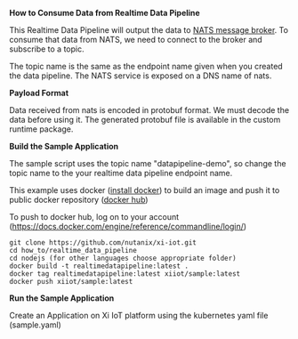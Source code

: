 
**How to Consume Data from Realtime Data Pipeline**

This Realtime Data Pipeline will output the data to [NATS message broker](https://nats.io/).
To consume that data from NATS, we need to connect to the broker and subscribe to a topic.

The topic name is the same as the endpoint name given when you created the data pipeline.
The NATS service is exposed on a DNS name of nats. 

**Payload Format**

Data received from nats is encoded in protobuf format. We must decode the data before using it. The generated protobuf file is available in the custom runtime package. 

 
**Build the Sample Application** 

The sample script uses the topic name "datapipeline-demo", so change the topic name to the your realtime data pipeline endpoint name. 

This example uses docker ([install docker](https://docs.docker.com/install/)) to build an image and push it to public docker repository ([docker hub](https://hub.docker.com/))

To push to docker hub, log on to your account (https://docs.docker.com/engine/reference/commandline/login/)

 ```
 git clone https://github.com/nutanix/xi-iot.git
 cd how_to/realtime_data_pipeline
 cd nodejs (for other languages choose appropriate folder)
 docker build -t realtimedatapipeline:latest .
 docker tag realtimedatapipeline:latest xiiot/sample:latest
 docker push xiiot/sample:latest
 
 ```

**Run the Sample Application**

Create an Application on Xi IoT platform using the kubernetes yaml file (sample.yaml)

